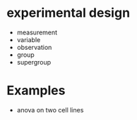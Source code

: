 # experimental design

* measurement
* variable
* observation
* group
* supergroup


# Examples

* anova on two cell lines